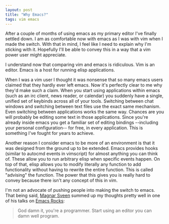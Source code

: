 ```yaml
---
layout: post
title: "Why Emacs?"
tags: vim emacs
---
```


After a couple of months of using emacs as my primary editor I've
finally settled down.  I am as comfortable now with emacs as I was
with vim when I made the switch.  With that in mind, I feel like I
need to explain why I'm sticking with it.  Hopefully I'll be able to
convey this in a way that a vim power user might appreciate.

I understand now that comparing vim and emacs is ridiculous.  Vim is
an editor.  Emacs is a host for running elisp applications.

When I was a vim user I thought it was nonsense that so many emacs
users claimed that they hardly ever left emacs.  Now it's perfectly
clear to me why they'd make such a claim.  When you start using
applications within emacs (such as an irc client, news reader, or
calendar) you suddenly have a single, unified set of keybinds across
all of your tools.  Switching between chat windows and switching
between text files use the exact same mechanism.  Even switching
between applications works the same way.  Chances are you will
probably be editing some text in those applications.  Since you're
already inside emacs you get a familiar set of editing bindings
--including your personal configuration-- for free, in every
application.  This is something I've fought for years to achieve.

Another reason I consider emacs to be more of an environment is that
it was designed from the ground up to be extended.  Emacs provides
hooks (similar to autocmd events in vimscript) for almost anything you
can think of.  These allow you to run arbitrary elisp when specific
events happen.  On top of that, elisp allows you to modify literally
any function to add functionality without having to rewrite the entire
function.  This is called "advising" the function.  The power that
this gives you is really hard to convey because there isn't any
concept of this in vim.

I'm not an advocate of pushing people into making the switch to emacs.
That being said, [Magnar Sveen](https://twitter.com/magnars) summed up
my thoughts pretty well in one of his talks on [Emacs
Rocks](http://emacsrocks.com):

> God damn it, you're a programmer. Start using an editor you can damn
> well program.
